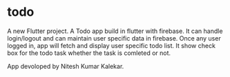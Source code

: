 # todo

A new Flutter project.
A Todo app build in flutter with firebase.
It can handle login/logout and can maintain user specific data in firebase.
Once any user logged in, app will fetch and display user specific todo list.
It show check box for the todo task whether the task is comleted or not.

App devoloped by Nitesh Kumar Kalekar.
